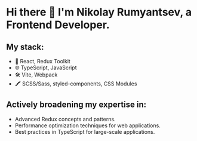 # Hi there 👋 I'm Nikolay Rumyantsev, a Frontend Developer.

## My stack:

- 🚀 React, Redux Toolkit
- 🌐 TypeScript, JavaScript
- 🛠️ Vite, Webpack
- 🖍 SCSS/Sass, styled-components, CSS Modules

## Actively broadening my expertise in:

- Advanced Redux concepts and patterns.
- Performance optimization techniques for web applications.
- Best practices in TypeScript for large-scale applications.

